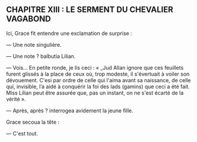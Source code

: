 ## CHAPITRE XIII : LE SERMENT DU CHEVALIER VAGABOND

Ici, Grace fit entendre une exclamation de surprise :

— Une note singulière.

— Une note ? balbutia Lilian.

— Vois... En petite ronde, je lis ceci : « _Jud Allan ignore que ces feuillets furent glissés à la place de ceux où, trop modeste, il s'évertuait à voiler son dévouement. C'esi par ordre de celle qui l'aima avant sa naissance, de celle qui, invisible, l’a aidé à conquérir la foi des lads (gamins) que ceci a été fait. Miss Lilian peut être assurée que, pas un instant, on ne s'est écarté de la vérité ».

— Après, après ? interrogea avidement la jeune fille.

Grace secoua la tête :

— C'est tout.

      

